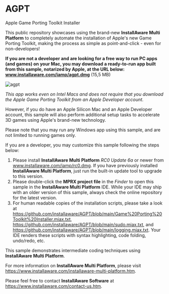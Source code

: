 # AGPT
Apple Game Porting Toolkit Installer

This public repository showcases using the brand-new **InstallAware Multi Platform** to completely automate the installation of Apple's new Game Porting Toolkit, making the process as simple as point-and-click - even for non-developers!

**If you are not a developer and are looking for a free way to run PC apps (and games) on your Mac, you may download a ready-to-run app built from this sample, notarized by Apple, at the URL below:
www.installaware.com/iamp/agpt.dmg** (15,5 MB)

![agpt](https://github.com/installaware/AGPT/assets/24454000/8f5987ee-dc27-447b-b1cc-eef2fa3faec7)

_This app works even on Intel Macs and does not require that you download the Apple Game Porting Toolkit from an Apple Developer account._

However, if you do have an Apple Silicon Mac and an Apple Developer account, this sample will also perform additional setup tasks to accelerate 3D games using Apple's brand-new technology.

Please note that you may run any Windows app using this sample, and are not limited to running games only.

If you are a developer, you may customize this sample following the steps below:

1) Please install **InstallAware Multi Platform** _RC0 Update 6a_ or newer from www.installaware.com/iamp/rc0.dmg. If you have previously installed **InstallAware Multi Platform**, just run the built-in update tool to upgrade to this version.
2) Please double-click the **MPRX project file** in the _Finder_ to open this sample in the **InstallAware Multi Platform** IDE. While your IDE may ship with an older version of this sample, always check the online repository for the latest version.
3) For human readable copies of the installation scripts, please take a look at https://github.com/installaware/AGPT/blob/main/Game%20Porting%20Toolkit%20Installer.miax.txt, https://github.com/installaware/AGPT/blob/main/sudo.miax.txt, and https://github.com/installaware/AGPT/blob/main/logging.miax.txt. Your IDE renders these scripts with syntax highlighting, code folding, undo/redo, etc.

This sample demonstrates intermediate coding techniques using **InstallAware Multi Platform**.

For more information on **InstallAware Multi Platform**, please visit https://www.installaware.com/installaware-multi-platform.htm.

Please feel free to contact **InstallAware Software** at https://www.installaware.com/contact-us.htm.
